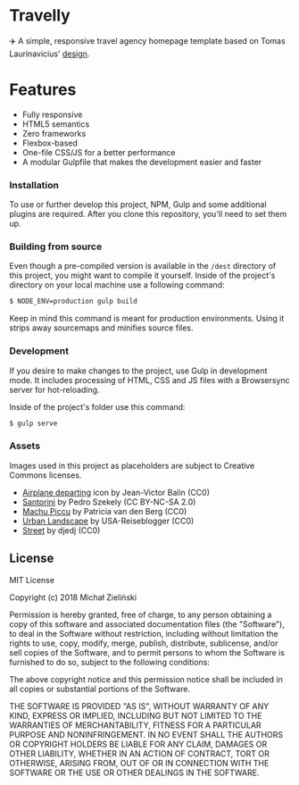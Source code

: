 # Travelly

✈️ A simple, responsive travel agency homepage template based on Tomas Laurinavicius' [design].



# Features

  - Fully responsive
  - HTML5 semantics
  - Zero frameworks
  - Flexbox-based
  - One-file CSS/JS for a better performance
  - A modular Gulpfile that makes the development easier and faster
 
### Installation

To use or further develop this project, NPM, Gulp and some additional plugins are required. After you clone this repository, you'll need to set them up.



### Building from source

Even though a pre-compiled version is available in the `/dest` directory of this project, you might want to compile it yourself. Inside of the project's directory on your local machine use a following command:

```sh
$ NODE_ENV=production gulp build
```

Keep in mind this command is meant for production environments. Using it strips away sourcemaps and minifies source files.

### Development

If you desire to make changes to the project, use Gulp in development mode. It includes processing of HTML, CSS and JS files with a Browsersync server for hot-reloading.

Inside of the project's folder use this command:


```sh
$ gulp serve
```

### Assets

Images used in this project as placeholders are subject to Creative Commons licenses.

* [Airplane departing] icon by Jean-Victor Balin (CC0)
* [Santorini] by Pedro Szekely (CC BY-NC-SA 2.0)
* [Machu Piccu] by Patricia van den Berg (CC0)
* [Urban Landscape] by USA-Reiseblogger (CC0)
* [Street] by djedj (CC0)

License
----

MIT License

Copyright (c) 2018 Michał Zieliński

Permission is hereby granted, free of charge, to any person obtaining a copy
of this software and associated documentation files (the "Software"), to deal
in the Software without restriction, including without limitation the rights
to use, copy, modify, merge, publish, distribute, sublicense, and/or sell
copies of the Software, and to permit persons to whom the Software is
furnished to do so, subject to the following conditions:

The above copyright notice and this permission notice shall be included in all
copies or substantial portions of the Software.

THE SOFTWARE IS PROVIDED "AS IS", WITHOUT WARRANTY OF ANY KIND, EXPRESS OR
IMPLIED, INCLUDING BUT NOT LIMITED TO THE WARRANTIES OF MERCHANTABILITY,
FITNESS FOR A PARTICULAR PURPOSE AND NONINFRINGEMENT. IN NO EVENT SHALL THE
AUTHORS OR COPYRIGHT HOLDERS BE LIABLE FOR ANY CLAIM, DAMAGES OR OTHER
LIABILITY, WHETHER IN AN ACTION OF CONTRACT, TORT OR OTHERWISE, ARISING FROM,
OUT OF OR IN CONNECTION WITH THE SOFTWARE OR THE USE OR OTHER DEALINGS IN THE
SOFTWARE.

[design]: <https://despreneur.com/travelly-free-travel-website-psd-template/>
[Airplane departing]: <https://publicdomainvectors.org/en/free-clipart/Airplane-departing/37134.html>
[Santorini]: <https://www.flickr.com/photos/pedrosz/8309058736>
[Machu Piccu]: <https://pixabay.com/pl/machu-picchu-inca-ruiny-peru-3416889/>
[Urban Landscape]: <https://pixabay.com/en/users/USA-Reiseblogger-328188/>
[Street]: <https://pixabay.com/en/street-facade-building-architecture-3393539/>

